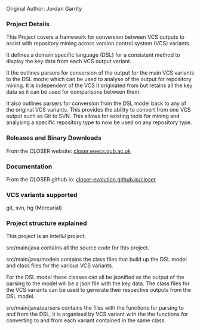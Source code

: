 Original Author: Jordan Garrity 

### Project Details
This Project covers a framework for conversion between VCS outputs 
to assist with repository mining across version control system 
(VCS) variants.

It defines a domain specific language (DSL) for a 
consistent method to display the key data from each VCS output variant.

It the outlines parsers for conversion of the output for the main VCS 
variants to the DSL model which can be used to analyse of the output 
for repository mining. It is independent of the VCS it originated from
but retains all the key data so it can be used for comparisons between them.

It also outlines parsers for conversion from the DSL model back to any of the 
original VCS variants. This provides the ability to convert from one VCS output
such as Git to SVN. This allows for existing tools for mining and analysing a specific 
repository type to now be used on any repository type.

### Releases and Binary Downloads
From the CLOSER website: [closer.eeecs.qub.ac.uk](https://closer.eeecs.qub.ac.uk/)

### Documentation
From the CLOSER github.io: [closer-evolution.github.io/closer](https://closer-evolution.github.io/closer/)

### VCS variants supported
git, svn, hg (Mercurial)

### Project structure explained
This project is an IntelliJ project.

src/main/java contains all the source code for this project.

src/main/java/models contains the class files that build up the DSL
model and class files for the various VCS variants. 

For the DSL model these classes can all be jsonified as the output of the parsing 
to the model will be a json file with the key data.
The class files for the VCS variants can be used 
to generate their respective outputs from the DSL model.

src/main/java/parsers contains the files with the functions for parsing 
to and from the DSL, it is organised by VCS variant with the the functions
for converting to and from each variant contained in the same class.


